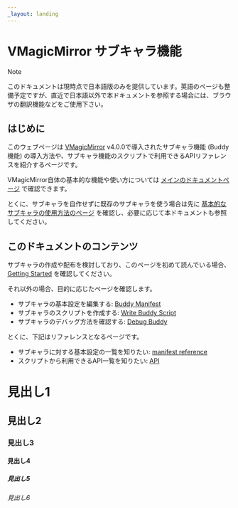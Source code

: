 ```yaml
---
_layout: landing
---
```


# VMagicMirror サブキャラ機能

> [!NOTE]
> このドキュメントは現時点で日本語版のみを提供しています。英語のページも整備予定ですが、直近で日本語以外で本ドキュメントを参照する場合には、ブラウザの翻訳機能などをご使用下さい。

## はじめに

このウェブページは [VMagicMirror](https://malaybaku.github.io/VMagicMirror/) v4.0.0で導入されたサブキャラ機能 (Buddy機能) の導入方法や、サブキャラ機能のスクリプトで利用できるAPIリファレンスを紹介するページです。

VMagicMirror自体の基本的な機能や使い方については [メインのドキュメントページ](https://malaybaku.github.io/VMagicMirror/) で確認できます。

とくに、サブキャラを自作せずに既存のサブキャラを使う場合は先に [基本的なサブキャラの使用方法のページ](https://malaybaku.github.io/VMagicMirror/docs/buddy) を確認し、必要に応じて本ドキュメントも参照してください。


## このドキュメントのコンテンツ

サブキャラの作成や配布を検討しており、このページを初めて読んでいる場合、 [Getting Started](xref:doc-getting-started) を確認してください。

それ以外の場合、目的に応じたページを確認します。

- サブキャラの基本設定を編集する: [Buddy Manifest](xref:doc-buddy-manifest)
- サブキャラのスクリプトを作成する: [Write Buddy Script](xref:doc-write-buddy-script)
- サブキャラのデバッグ方法を確認する: [Debug Buddy](xref:doc-debug-buddy)

とくに、下記はリファレンスとなるページです。

- サブキャラに対する基本設定の一覧を知りたい: [manifest reference](xref:ref-manifest-json)
- スクリプトから利用できるAPI一覧を知りたい: [API](xref:VMagicMirror.Buddy)

# 見出し1

## 見出し2

### 見出し3

#### 見出し4

##### 見出し5

###### 見出し6
